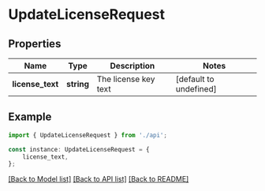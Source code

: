 # UpdateLicenseRequest


## Properties

Name | Type | Description | Notes
------------ | ------------- | ------------- | -------------
**license_text** | **string** | The license key text | [default to undefined]

## Example

```typescript
import { UpdateLicenseRequest } from './api';

const instance: UpdateLicenseRequest = {
    license_text,
};
```

[[Back to Model list]](../README.md#documentation-for-models) [[Back to API list]](../README.md#documentation-for-api-endpoints) [[Back to README]](../README.md)
